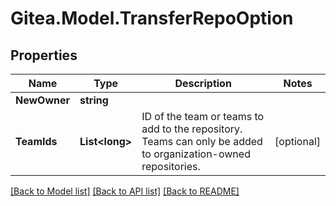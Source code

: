 
# Gitea.Model.TransferRepoOption

## Properties

Name | Type | Description | Notes
------------ | ------------- | ------------- | -------------
**NewOwner** | **string** |  | 
**TeamIds** | **List&lt;long&gt;** | ID of the team or teams to add to the repository. Teams can only be added to organization-owned repositories. | [optional] 

[[Back to Model list]](../README.md#documentation-for-models)
[[Back to API list]](../README.md#documentation-for-api-endpoints)
[[Back to README]](../README.md)


